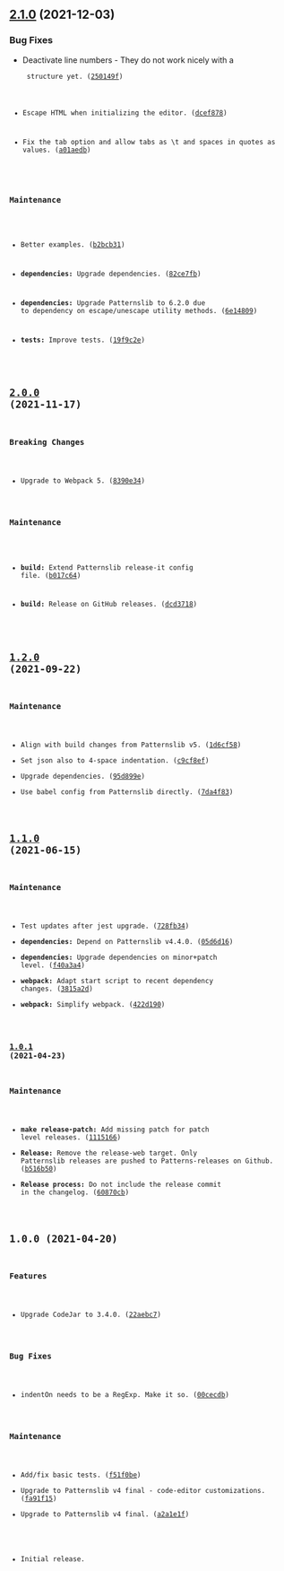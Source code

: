 ## [2.1.0](https://github.com/patternslib/pat-code-editor/compare/2.0.0...2.1.0) (2021-12-03)


### Bug Fixes

* Deactivate line numbers - They do not work nicely with a <pre><code> structure yet. ([250149f](https://github.com/patternslib/pat-code-editor/commit/250149f6f9c364c7e468ff110f4053c49c4b172f))

* Escape HTML when initializing the editor. ([dcef878](https://github.com/patternslib/pat-code-editor/commit/dcef87852148109363dc83badcdfff03a58e873f))

* Fix the tab option and allow tabs as \t and spaces in quotes as values. ([a01aedb](https://github.com/patternslib/pat-code-editor/commit/a01aedb8534159f5b30485266b2b30577372635c))



### Maintenance

* Better examples. ([b2bcb31](https://github.com/patternslib/pat-code-editor/commit/b2bcb3197b1250b94fb9744f7de750ada7f1b404))

* **dependencies:** Upgrade dependencies. ([82ce7fb](https://github.com/patternslib/pat-code-editor/commit/82ce7fbc627b5de77ef9e9f4948d58efda53bf71))

* **dependencies:** Upgrade Patternslib to 6.2.0 due to dependency on escape/unescape utility methods. ([6e14809](https://github.com/patternslib/pat-code-editor/commit/6e14809cfda6aad4ac7f5b892351b18ced5d0080))

* **tests:** Improve tests. ([19f9c2e](https://github.com/patternslib/pat-code-editor/commit/19f9c2e96e9c0f8f5cc2a7614f544a88432c7387))

## [2.0.0](https://github.com/patternslib/pat-code-editor/compare/1.2.0...2.0.0) (2021-11-17)


### Breaking Changes

* Upgrade to Webpack 5. ([8390e34](https://github.com/patternslib/pat-code-editor/commit/8390e34fee927d67218607e0f9d36d114ad4fb08))



### Maintenance

* **build:** Extend Patternslib release-it config file. ([b017c64](https://github.com/patternslib/pat-code-editor/commit/b017c644965c92eb13dd7dfb5297ce1cd41dc6e8))

* **build:** Release on GitHub releases. ([dcd3718](https://github.com/patternslib/pat-code-editor/commit/dcd371839a80b259a15b98be45c3f442ee5ab81d))

## [1.2.0](https://github.com/patternslib/pat-code-editor/compare/1.1.0...1.2.0) (2021-09-22)


### Maintenance

* Align with build changes from Patternslib v5. ([1d6cf58](https://github.com/patternslib/pat-code-editor/commit/1d6cf58187b6927f1e268265c520edf8e98c5e59))
* Set json also to 4-space indentation. ([c9cf8ef](https://github.com/patternslib/pat-code-editor/commit/c9cf8efc8b20c4d88ebd4e8b815bff638d2244c2))
* Upgrade dependencies. ([95d899e](https://github.com/patternslib/pat-code-editor/commit/95d899ea0846f6fc851f8aded531ebb0ca2ccf70))
* Use babel config from Patternslib directly. ([7da4f83](https://github.com/patternslib/pat-code-editor/commit/7da4f8349106a07e574b0588e65dbdd7068cf6b8))

## [1.1.0](https://github.com/patternslib/pat-code-editor/compare/1.0.1...1.1.0) (2021-06-15)


### Maintenance

* Test updates after jest upgrade. ([728fb34](https://github.com/patternslib/pat-code-editor/commit/728fb34723b8892660eacee86e745f98cf963b95))
* **dependencies:** Depend on Patternslib v4.4.0. ([05d6d16](https://github.com/patternslib/pat-code-editor/commit/05d6d16c75199ec21341f5b42a30d36b62defa4b))
* **dependencies:** Upgrade dependencies on minor+patch level. ([f40a3a4](https://github.com/patternslib/pat-code-editor/commit/f40a3a4bfd9c0242ce5c444f9240675747a7f7de))
* **webpack:** Adapt start script to recent dependency changes. ([3815a2d](https://github.com/patternslib/pat-code-editor/commit/3815a2ddbb5e4724d8d90d834db85a9544f38dd8))
* **webpack:** Simplify webpack. ([422d190](https://github.com/patternslib/pat-code-editor/commit/422d190b49cd1972813d9d194c208870c2da37f8))

### [1.0.1](https://github.com/patternslib/pat-code-editor/compare/1.0.0...1.0.1) (2021-04-23)


### Maintenance

* **make release-patch:** Add missing patch for patch level releases. ([1115166](https://github.com/patternslib/pat-code-editor/commit/1115166862a7bf9b6127bb46ccf5d6abd9f2d8f4))
* **Release:** Remove the release-web target. Only Patternslib releases are pushed to Patterns-releases on Github. ([b516b50](https://github.com/patternslib/pat-code-editor/commit/b516b50149232925faf57817a16d1d0608f099c6))
* **Release process:** Do not include the release commit in the changelog. ([60870cb](https://github.com/patternslib/pat-code-editor/commit/60870cb1a0f7b77e757b0f5bbbd981321d18a623))

## 1.0.0 (2021-04-20)


### Features

* Upgrade CodeJar to 3.4.0. ([22aebc7](https://github.com/patternslib/pat-code-editor/commit/22aebc731997d27253495526ab7f61f6d24b63b2))


### Bug Fixes

* indentOn needs to be a RegExp. Make it so. ([00cecdb](https://github.com/patternslib/pat-code-editor/commit/00cecdb28870d6951f185d3021384620b1e7ec51))


### Maintenance

* Add/fix basic tests. ([f51f0be](https://github.com/patternslib/pat-code-editor/commit/f51f0bec4d0cd08a5f33761fd4de983a3566aad2))
* Upgrade to Patternslib v4 final - code-editor customizations. ([fa91f15](https://github.com/patternslib/pat-code-editor/commit/fa91f154c48364edf30a2feac11e9b6399d627e5))
* Upgrade to Patternslib v4 final. ([a2a1e1f](https://github.com/patternslib/pat-code-editor/commit/a2a1e1fabe33a3f0ba15abf14ebb1787c6807e66))


- Initial release.

